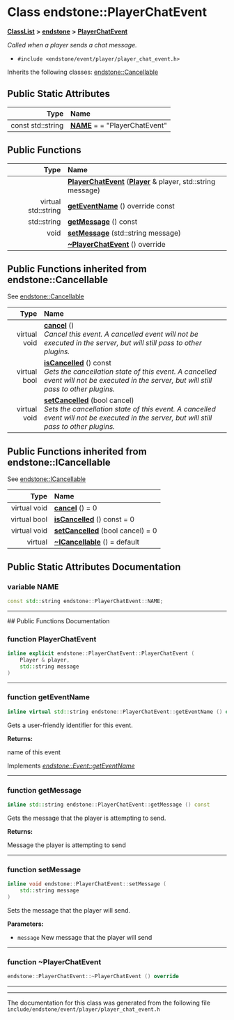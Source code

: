 

# Class endstone::PlayerChatEvent



[**ClassList**](annotated.md) **>** [**endstone**](namespaceendstone.md) **>** [**PlayerChatEvent**](classendstone_1_1PlayerChatEvent.md)



_Called when a player sends a chat message._ 

* `#include <endstone/event/player/player_chat_event.h>`



Inherits the following classes: [endstone::Cancellable](classendstone_1_1Cancellable.md)
































## Public Static Attributes

| Type | Name |
| ---: | :--- |
|  const std::string | [**NAME**](#variable-name)   = = "PlayerChatEvent"<br> |










































## Public Functions

| Type | Name |
| ---: | :--- |
|   | [**PlayerChatEvent**](#function-playerchatevent) ([**Player**](classendstone_1_1Player.md) & player, std::string message) <br> |
| virtual std::string | [**getEventName**](#function-geteventname) () override const<br> |
|  std::string | [**getMessage**](#function-getmessage) () const<br> |
|  void | [**setMessage**](#function-setmessage) (std::string message) <br> |
|   | [**~PlayerChatEvent**](#function-playerchatevent) () override<br> |


## Public Functions inherited from endstone::Cancellable

See [endstone::Cancellable](classendstone_1_1Cancellable.md)

| Type | Name |
| ---: | :--- |
| virtual void | [**cancel**](classendstone_1_1Cancellable.md#function-cancel) () <br>_Cancel this event. A cancelled event will not be executed in the server, but will still pass to other plugins._  |
| virtual bool | [**isCancelled**](classendstone_1_1Cancellable.md#function-iscancelled) () const<br>_Gets the cancellation state of this event. A cancelled event will not be executed in the server, but will still pass to other plugins._  |
| virtual void | [**setCancelled**](classendstone_1_1Cancellable.md#function-setcancelled) (bool cancel) <br>_Sets the cancellation state of this event. A cancelled event will not be executed in the server, but will still pass to other plugins._  |


## Public Functions inherited from endstone::ICancellable

See [endstone::ICancellable](classendstone_1_1ICancellable.md)

| Type | Name |
| ---: | :--- |
| virtual void | [**cancel**](classendstone_1_1ICancellable.md#function-cancel) () = 0<br> |
| virtual bool | [**isCancelled**](classendstone_1_1ICancellable.md#function-iscancelled) () const = 0<br> |
| virtual void | [**setCancelled**](classendstone_1_1ICancellable.md#function-setcancelled) (bool cancel) = 0<br> |
| virtual  | [**~ICancellable**](classendstone_1_1ICancellable.md#function-icancellable) () = default<br> |
















































































## Public Static Attributes Documentation




### variable NAME 

```C++
const std::string endstone::PlayerChatEvent::NAME;
```




<hr>
## Public Functions Documentation




### function PlayerChatEvent 

```C++
inline explicit endstone::PlayerChatEvent::PlayerChatEvent (
    Player & player,
    std::string message
) 
```




<hr>



### function getEventName 

```C++
inline virtual std::string endstone::PlayerChatEvent::getEventName () override const
```



Gets a user-friendly identifier for this event.




**Returns:**

name of this event 





        
Implements [*endstone::Event::getEventName*](classendstone_1_1Event.md#function-geteventname)


<hr>



### function getMessage 

```C++
inline std::string endstone::PlayerChatEvent::getMessage () const
```



Gets the message that the player is attempting to send.




**Returns:**

Message the player is attempting to send 





        

<hr>



### function setMessage 

```C++
inline void endstone::PlayerChatEvent::setMessage (
    std::string message
) 
```



Sets the message that the player will send.




**Parameters:**


* `message` New message that the player will send 




        

<hr>



### function ~PlayerChatEvent 

```C++
endstone::PlayerChatEvent::~PlayerChatEvent () override
```




<hr>

------------------------------
The documentation for this class was generated from the following file `include/endstone/event/player/player_chat_event.h`

